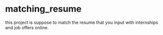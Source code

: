 # matching_resume
this project is suppose to match the resume that you input with internships and job offers online.

